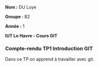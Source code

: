 **Nom :** DU Luye

**Groupe :** B2

**Année :** 1

**IUT Le Havre - Cours GIT**

### Compte-rendu TP1 Introduction GIT

Dans ce TP on apprend à travailler avec git.

